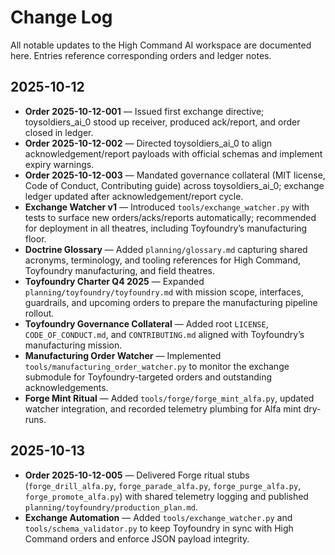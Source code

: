 # Change Log

All notable updates to the High Command AI workspace are documented here. Entries reference corresponding orders and ledger notes.

## 2025-10-12

- **Order 2025-10-12-001** — Issued first exchange directive; toysoldiers_ai_0 stood up receiver, produced ack/report, and order closed in ledger.
- **Order 2025-10-12-002** — Directed toysoldiers_ai_0 to align acknowledgement/report payloads with official schemas and implement expiry warnings.
- **Order 2025-10-12-003** — Mandated governance collateral (MIT license, Code of Conduct, Contributing guide) across toysoldiers_ai_0; exchange ledger updated after acknowledgement/report cycle.
- **Exchange Watcher v1** — Introduced `tools/exchange_watcher.py` with tests to surface new orders/acks/reports automatically; recommended for deployment in all theatres, including Toyfoundry’s manufacturing floor.
- **Doctrine Glossary** — Added `planning/glossary.md` capturing shared acronyms, terminology, and tooling references for High Command, Toyfoundry manufacturing, and field theatres.
- **Toyfoundry Charter Q4 2025** — Expanded `planning/toyfoundry/toyfoundry.md` with mission scope, interfaces, guardrails, and upcoming orders to prepare the manufacturing pipeline rollout.
- **Toyfoundry Governance Collateral** — Added root `LICENSE`, `CODE_OF_CONDUCT.md`, and `CONTRIBUTING.md` aligned with Toyfoundry’s manufacturing mission.
- **Manufacturing Order Watcher** — Implemented `tools/manufacturing_order_watcher.py` to monitor the exchange submodule for Toyfoundry-targeted orders and outstanding acknowledgements.
- **Forge Mint Ritual** — Added `tools/forge/forge_mint_alfa.py`, updated watcher integration, and recorded telemetry plumbing for Alfa mint dry-runs.

## 2025-10-13

- **Order 2025-10-12-005** — Delivered Forge ritual stubs (`forge_drill_alfa.py`, `forge_parade_alfa.py`, `forge_purge_alfa.py`, `forge_promote_alfa.py`) with shared telemetry logging and published `planning/toyfoundry/production_plan.md`.
- **Exchange Automation** — Added `tools/exchange_watcher.py` and `tools/schema_validator.py` to keep Toyfoundry in sync with High Command orders and enforce JSON payload integrity.
